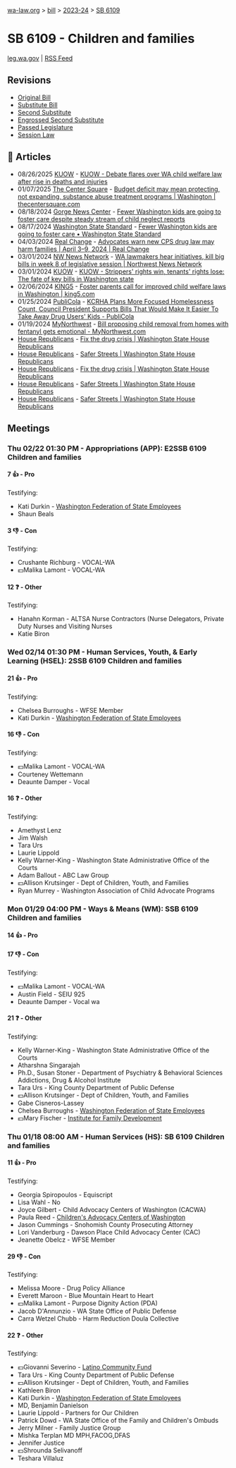 [wa-law.org](/) > [bill](/bill/) > [2023-24](/bill/2023-24/) > [SB 6109](/bill/2023-24/sb/6109/)

# SB 6109 - Children and families
[leg.wa.gov](https://app.leg.wa.gov/billsummary?BillNumber=6109&Year=2023&Initiative=false) | [RSS Feed](./rss.xml)

## Revisions
* [Original Bill](1/)
* [Substitute Bill](S/)
* [Second Substitute](S2/)
* [Engrossed Second Substitute](S2.E/)
* [Passed Legislature](S2.PL/)
* [Session Law](S2.SL/)

## 📰 Articles
* 08/26/2025 [KUOW](/org/kuow/) - [KUOW - Debate flares over WA child welfare law after rise in deaths and injuries](https://www.kuow.org/stories/debate-flares-over-wa-child-welfare-law-after-rise-in-deaths-and-injuries#:~:text=addressed%20the%20issue)
* 01/07/2025 [The Center Square](/org/the_center_square/) - [Budget deficit may mean protecting, not expanding, substance abuse treatment programs | Washington | thecentersquare.com](https://www.thecentersquare.com/washington/article_fd0854be-cc79-11ef-9302-2b3d8c646cc8.html#:~:text=Senate%20Bill%206109,)
* 08/18/2024 [Gorge News Center](/org/gorge_news_center/) - [Fewer Washington kids are going to foster care despite steady stream of child neglect reports](https://gorgenewscenter.com/2024/08/18/fewer-washington-kids-are-going-to-foster-care-despite-steady-stream-of-child-neglect-reports/#:~:text=Senate%20Bill%206109)
* 08/17/2024 [Washington State Standard](/org/washington_state_standard/) - [Fewer Washington kids are going to foster care • Washington State Standard](https://washingtonstatestandard.com/2024/08/17/fewer-washington-kids-are-going-to-foster-care-despite-steady-stream-of-child-neglect-reports/#:~:text=Senate%20Bill%206109)
* 04/03/2024 [Real Change](/org/real_change/) - [Advocates warn new CPS drug law may harm families | April 3–9, 2024 | Real Change](https://www.realchangenews.org/news/2024/04/03/advocates-warn-new-cps-drug-law-may-harm-families#:~:text=A%20new%20law)
* 03/01/2024 [NW News Network](/org/nw_news_network/) - [WA lawmakers hear initiatives, kill big bills in week 8 of legislative session | Northwest News Network](https://www.nwnewsnetwork.org/government-and-politics/2024-03-01/wa-lawmakers-hear-initiatives-kill-big-bills-in-week-8-of-legislative-session#:~:text=Senate%20Bill%206109)
* 03/01/2024 [KUOW](/org/kuow/) - [KUOW - Strippers' rights win, tenants' rights lose: The fate of key bills in Washington state](https://www.kuow.org/stories/wa-lawmakers-hear-initiatives-kill-big-bills-in-week-8-of-legislative-session#:~:text=Senate%20Bill%206109)
* 02/06/2024 [KING5](/org/king5/) - [Foster parents call for improved child welfare laws in Washington | king5.com](https://www.king5.com/article/news/local/foster-parents-call-for-improved-child-welfare-laws-washington/281-d0b56195-e3b8-48be-8e65-346cb702b5eb#:~:text=Senate%20Bill%206109)
* 01/25/2024 [PubliCola](/org/publicola/) - [KCRHA Plans More Focused Homelessness Count, Council President Supports Bills That Would Make It Easier To Take Away Drug Users' Kids - PubliCola](https://publicola.com/2024/01/25/kcrha-plans-more-focused-homelessness-count-council-president-supports-bills-that-would-make-it-easier-to-take-away-drug-users-kids/#:~:text=SB%206109)
* 01/19/2024 [MyNorthwest](/org/mynorthwest/) - [Bill proposing child removal from homes with fentanyl gets emotional - MyNorthwest.com](https://mynorthwest.com/3947163/bill-proposes-child-removal-homes-fentanyl-sparks-charged-debate/#:~:text=Senate%20Bill%206109)
* [House Republicans](/org/house_republicans/) - [Fix the drug crisis | Washington State House Republicans](https://houserepublicans.wa.gov/our-priorities-hold/drugs/#:~:text=Senate%20Bill%206109)
* [House Republicans](/org/house_republicans/) - [Safer Streets | Washington State House Republicans](https://houserepublicans.wa.gov/our-priorities-hold/public-safety/#:~:text=Senate%20Bill%206109)
* [House Republicans](/org/house_republicans/) - [Fix the drug crisis | Washington State House Republicans](https://houserepublicans.wa.gov/our-priorities/drugs/#:~:text=Senate%20Bill%206109)
* [House Republicans](/org/house_republicans/) - [Safer Streets | Washington State House Republicans](https://houserepublicans.wa.gov/our-priorities/public-safety/#:~:text=Senate%20Bill%206109)
* [House Republicans](/org/house_republicans/) - [Safer Streets | Washington State House Republicans](https://houserepublicans.wa.gov/our-priorities/safer-streets/#:~:text=Senate%20Bill%206109)

## Meetings
### Thu 02/22 01:30 PM - Appropriations (APP): E2SSB 6109 Children and families
#### 7 👍 - Pro
Testifying:
* Kati Durkin - [Washington Federation of State Employees](/org/washington_federation_of_state_employees/)
* Shaun Beals

#### 3 👎 - Con
Testifying:
* Crushante Richburg - VOCAL-WA
* 💵Malika Lamont - VOCAL-WA

#### 12 ❓ - Other
Testifying:
* Hanahn Korman - ALTSA Nurse Contractors (Nurse Delegators, Private Duty Nurses and Visiting Nurses
* Katie Biron

### Wed 02/14 01:30 PM - Human Services, Youth, & Early Learning (HSEL): 2SSB 6109 Children and families
#### 21 👍 - Pro
Testifying:
* Chelsea Burroughs - WFSE Member
* Kati Durkin - [Washington Federation of State Employees](/org/washington_federation_of_state_employees/)

#### 16 👎 - Con
Testifying:
* 💵Malika Lamont - VOCAL-WA
* Courteney Wettemann
* Deaunte Damper - Vocal

#### 16 ❓ - Other
Testifying:
* Amethyst Lenz
* Jim Walsh
* Tara Urs
* Laurie Lippold
* Kelly Warner-King - Washington State Administrative Office of the Courts
* Adam Ballout - ABC Law Group
* 💵Allison Krutsinger - Dept of Children, Youth, and Families
* Ryan Murrey - Washington Association of Child Advocate Programs

### Mon 01/29 04:00 PM - Ways & Means (WM): SSB 6109 Children and families
#### 14 👍 - Pro

#### 17 👎 - Con
Testifying:
* 💵Malika Lamont - VOCAL-WA
* Austin Field - SEIU 925
* Deaunte Damper - Vocal wa

#### 21 ❓ - Other
Testifying:
* Kelly Warner-King - Washington State Administrative Office of the Courts
* Atharshna Singarajah
* Ph.D., Susan Stoner - Department of Psychiatry & Behavioral Sciences Addictions, Drug & Alcohol Institute
* Tara Urs - King County Department of Public Defense
* 💵Allison Krutsinger - Dept of Children, Youth, and Families
* Gabe Cisneros-Lassey
* Chelsea Burroughs - [Washington Federation of State Employees](/org/washington_federation_of_state_employees/)
* 💵Mary Fischer - [Institute for Family Development](/org/institute_for_family_development/)

### Thu 01/18 08:00 AM - Human Services (HS): SB 6109 Children and families
#### 11 👍 - Pro
Testifying:
* Georgia Spiropoulos - Equiscript
* Lisa Wahl - No
* Joyce Gilbert - Child Advocacy Centers of Washington (CACWA)
* Paula Reed - [Children's Advocacy Centers of Washington](/org/children's_advocacy_centers_of_washington/)
* Jason Cummings - Snohomish County Prosecuting Attorney
* Lori Vanderburg - Dawson Place Child Advocacy Center (CAC)
* Jeanette Obelcz - WFSE Member

#### 29 👎 - Con
Testifying:
* Melissa Moore - Drug Policy Alliance
* Everett Maroon - Blue Mountain Heart to Heart
* 💵Malika Lamont - Purpose Dignity Action (PDA)
* Jacob D'Annunzio - WA State Office of Public Defense
* Carra Wetzel Chubb - Harm Reduction Doula Collective

#### 22 ❓ - Other
Testifying:
* 💵Giovanni Severino - [Latino Community Fund](/org/latino_community_fund/)
* Tara Urs - King County Department of Public Defense
* 💵Allison Krutsinger - Dept of Children, Youth, and Families
* Kathleen Biron
* Kati Durkin - [Washington Federation of State Employees](/org/washington_federation_of_state_employees/)
* MD, Benjamin Danielson
* Laurie Lippold - Partners for Our Children
* Patrick Dowd - WA State Office of the Family and Children's Ombuds
* Jerry Milner - Family Justice Group
* Mishka Terplan MD MPH,FACOG,DFAS
* Jennifer Justice
* 💵Shrounda Selivanoff
* Teshara Villaluz
